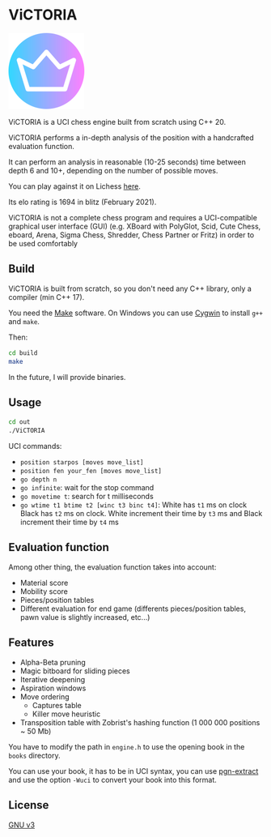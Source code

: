 # ViCTORIA

![](images/icon150x150.png)

ViCTORIA is a UCI chess engine built from scratch using C++ 20.

ViCTORIA performs a in-depth analysis of the position with a handcrafted evaluation function.

It can perform an analysis in reasonable (10-25 seconds) time between depth 6 and 10+, depending on the number of possible moves.

You can play against it on Lichess [here](https://lichess.org/@/ViCTORIA_engine).

Its elo rating is 1694 in blitz (February 2021).

ViCTORIA is not a complete chess program and requires a UCI-compatible graphical user interface (GUI) (e.g. XBoard with PolyGlot, Scid, Cute Chess, eboard, Arena, Sigma Chess, Shredder, Chess Partner or Fritz) in order to be used comfortably

## Build
ViCTORIA is built from scratch, so you don't need any C++ library, only a compiler (min C++ 17).

You need the [Make](https://www.gnu.org/software/make/) software.
On Windows you can use [Cygwin](https://www.cygwin.com/) to install ```g++``` and ```make```.

Then: 
```bash
cd build
make
```

In the future, I will provide binaries.

## Usage
```bash
cd out
./ViCTORIA
```
UCI commands:
+ ```position starpos [moves move_list]```
+ ```position fen your_fen [moves move_list]```
+ ```go depth n```
+ ```go infinite```: wait for the stop command
+ ```go movetime t```: search for t milliseconds
+ ```go wtime t1 btime t2 [winc t3 binc t4]```: White has ```t1``` ms on clock Black has ```t2``` ms on clock. White increment their time by ```t3``` ms and Black increment their time by ```t4``` ms

## Evaluation function
Among other thing, the evaluation function takes into account:
+ Material score
+ Mobility score
+ Pieces/position tables
+ Different evaluation for end game (differents pieces/position tables, pawn value is slightly increased, etc...)

## Features
+ Alpha-Beta pruning
+ Magic bitboard for sliding pieces
+ Iterative deepening
+ Aspiration windows
+ Move ordering
    + Captures table
    + Killer move heuristic
+ Transposition table with Zobrist's hashing function (1 000 000 positions ~ 50 Mb)

You have to modify the path in ```engine.h``` to use the opening book in the ```books``` directory.

You can use your book, it has to be in UCI syntax, you can use [pgn-extract](https://www.cs.kent.ac.uk/people/staff/djb/pgn-extract/)
and use the option ````-Wuci```` to convert your book into this format.

## License
[GNU v3](https://choosealicense.com/licenses/gpl-3.0/)